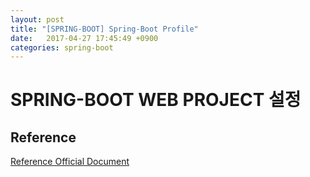 ```yaml
---
layout: post
title: "[SPRING-BOOT] Spring-Boot Profile"
date:   2017-04-27 17:45:49 +0900
categories: spring-boot 
---
```


# SPRING-BOOT WEB PROJECT 설정

## Reference
[Reference Official Document](http://docs.spring.io/spring-boot/docs/current/reference/html/boot-features-profiles.html)
